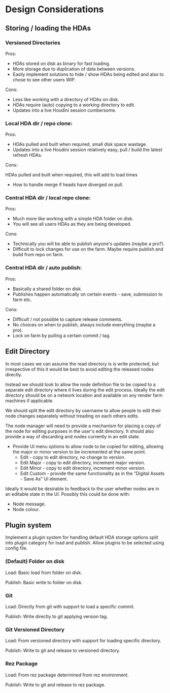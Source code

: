 # Design Considerations
## Storing / loading the HDAs
### Versioned Directories
Pros:

- HDAs stored on disk as binary for fast loading.
- More storage due to duplication of data between versions.
- Easily implement solutions to hide / show HDAs being edited and also to chose to see other users WIP.

Cons:

- Less like working with a directory of HDAs on disk.
- HDAs require (auto) copying to a working directory to edit.
- Updates into a live Houdini session cumbersome.


### Local HDA dir / repo clone:
Pros:

- HDAs pulled and built when required, small disk space wastage.
- Updates into a live Houdini session relatively easy, pull / build the latest refresh HDAs.

Cons:

HDAs pulled and built when required, this will add to load times
  - How to handle merge if heads have diverged on pull.


### Central HDA dir / local repo clone:
Pros:

- Much more like working with a simple HDA folder on disk.
- You will see all users HDAs as they are being developed.

Cons:

- Technically you will be able to publish anyone's updates (maybe a pro?).
- Difficult to lock changes for use on the farm. Maybe require publish and build from repo on farm.

### Central HDA dir / auto publish:
Pros:

- Basically a shared folder on disk.
- Publishes happen automatically on certain events - save, submission to farm etc.

Cons:

- Difficult / not possible to capture release comments.
- No choices on when to publish, always include everything (maybe a pro).
- Lock on farm by pulling a certain commit / tag.

## Edit Directory

In most cases we can assume the read directory is is write protected, but irrespective of this it would be best to avoid editing the released nodes directly.

Instead we should look to allow the node definition file to be copied to a separate edit directory where it lives during the edit process. Ideally the edit directory should be on a network location and available on any render farm machines if applicable.

We should split the edit directory by username to allow people to edit their node changes separately without treading on each others edits.

The node manager will need to provide a mechanism for placing a copy of the node for editing purposes in the user's edit directory. It should also provide a way of discarding and nodes currently in an edit state.
- Provide UI menu options to allow node to be copied for editing, allowing the major or minor version to be incremented at the same point.
  - Edit - copy to edit directory, no change to version.
  - Edit Major - copy to edit directory, increment major version.
  - Edit Minor - copy to edit directory, increment minor version.
  - Edit Custom - provide the same functionality as in the "Digital Assets - Save As" UI element.


Ideally it would be desirable to feedback to the user whether nodes are in an editable state in the UI. Possibly this could be done with:
- Node message.
- Node colour.

## Plugin system
Implement a plugin system for handling default HDA storage options split into plugin category for load and publish. Allow plugins to be selected using config file.

### (Default) Folder on disk

Load: Basic load from folder on disk.

Publish: Basic write to folder on disk.

### Git

Load: Directly from git with support to load a specific commit.

Publish: Write directly to git applying version tag.

### Git Versioned Directory

Load: From versioned directory with support for loading specific directory.

Publish: Write to git and release to versioned directory.

### Rez Package

Load: From rez package determined from rez environment.

Publish: Write to git and release to rez package.
